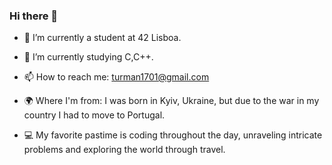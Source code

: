 ### Hi there 👋

- 🔭 I’m currently a student at 42 Lisboa.

- 🌱 I’m currently studying C,C++.

- 📫 How to reach me: turman1701@gmail.com

- 🌍 Where I'm from: I was born in Kyiv, Ukraine, but due to the war in my country I had to move to Portugal.

- 💻 My favorite pastime is coding throughout the day, unraveling intricate problems and exploring the world through travel.
